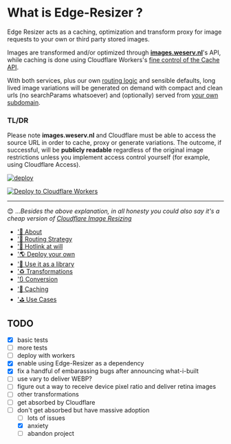 # What is Edge-Resizer ?

Edge Resizer acts as a caching, optimization and transform proxy for image requests to your own or third party stored images.

Images are transformed and/or optimized through [**images.weserv.nl**](https://images.weserv.nl/)'s API, while caching is done using Cloudflare Workers's [fine control of the Cache API](https://developers.cloudflare.com/workers/runtime-apis/cache). 

With both services, plus our own [routing logic](routing.html) and sensible defaults, long lived image variations will be generated on demand with compact and clean urls (no searchParams whatsoever) and (optionally) served from [your own subdomain](deploy.html). 

### TL/DR

<ShowCase>
<template v-slot:first_paragraph>
Given the image at 
</template>
<template v-slot:second_paragraph>

> https://riff.one/img/dice.png

</template>
<template v-slot:table>

![150x150](https://riff.one/img/dice_200.png)

</template>
</ShowCase>

<ShowCase>
<template v-slot:first_paragraph>
Requesting 

> https://resizer.pictures/w=260_h=250_jpg_cover/riff.one/img/dice_200.png

</template>
<template v-slot:table>

![150x150](http://192.168.0.18:8989/w=260_h=250_jpg_cover/riff.one/img/dice_200.png)

</template>
</ShowCase>

<ShowCase>
<template v-slot:first_paragraph>
Internally translates to 

> https://images.weserv.nl/?fit=cover&h=250&output=jpg&url=ssl%3Ariff.one%2Fimg%2Fdice.png&w=300


</template>
<template v-slot:table>

![150x150](https://images.weserv.nl/?fit=cover&h=250&output=jpg&url=ssl%3Ariff.one%2Fimg%2Fdice.png&w=300)

</template>
</ShowCase>



Please note **images.weserv.nl** and Cloudflare must be able to access the source URL in order to cache, proxy or generate variations.  The outcome, if successful, will be **publicly readable** regardless of the original image restrictions unless you implement access control yourself (for example, using Cloudflare Access).

[![deploy](https://cf-badger.com/badger/_92d6783acc858b700b72/endpoint.svg?branch=master&style=for-the-badge)](https://github.com/ctohm/edge-resizer/actions/workflows/deploy.yml)

[![Deploy to Cloudflare Workers](https://deploy.workers.cloudflare.com/button)](https://deploy.workers.cloudflare.com/?url=https://github.com/ctohm/edge-resizer)


-----

:blush: ...*Besides the above explanation, in all honesty you could also say it's a cheap version of [Cloudflare Image Resizing](https://developers.cloudflare.com/images/image-resizing)*



* ['🍬 About](https://resizer.pictures/about.html)
* ['🔌 Routing Strategy](https://resizer.pictures/routing.html)
* ['🔗 Hotlink at will](https://resizer.pictures/hotlinking.html)
* ['🌎 Deploy your own](https://resizer.pictures/deploy.html)
* ['📙 Use it as a library](https://resizer.pictures/library.html)
* ['♻️ Transformations](https://resizer.pictures/transformations.html)
* ['🔃 Conversion](https://resizer.pictures/conversion.html)
* ['🚀 Caching](https://resizer.pictures/caching.html)
* ['⛳ Use Cases](https://resizer.pictures/use_cases.html)



## TODO

- [x] basic tests
- [ ] more tests
- [ ] deploy with workers
- [x] enable using Edge-Resizer as a dependency
- [x] fix a handful of embarassing bugs after announcing what-i-built
- [ ] use vary to deliver WEBP?
- [ ] figure out a way to receive device pixel ratio and deliver retina images
- [ ] other transformations
- [ ] get absorbed by Cloudflare
- [ ] don't get absorbed but have massive adoption
  - [ ] lots of issues 
  - [x] anxiety
  - [ ] abandon project